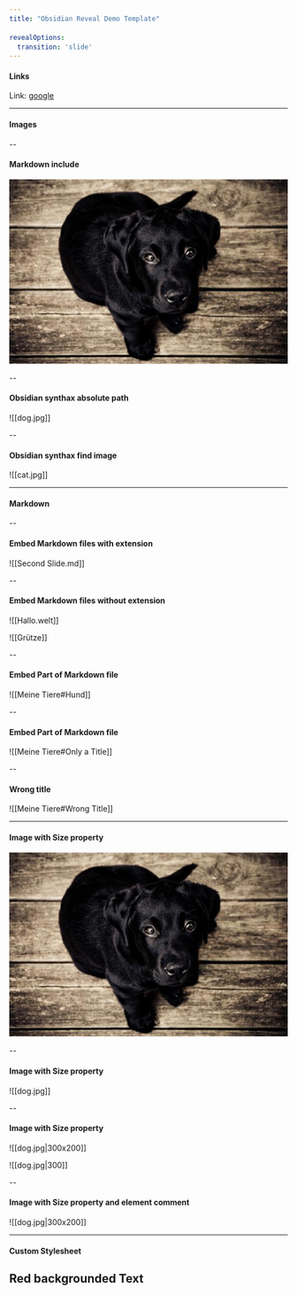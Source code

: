 ```yaml
---
title: "Obsidian Reveal Demo Template"

revealOptions:
  transition: 'slide'
---
```


#### Links

Link: [google](http://www.google.de)

---

#### Images

--

#### Markdown include

![Dog](images/dog.jpg)

--

#### Obsidian synthax absolute path

![[dog.jpg]]

--

#### Obsidian synthax find image

![[cat.jpg]]

---

#### Markdown

--

#### Embed Markdown files with extension

![[Second Slide.md]]

--

#### Embed Markdown files without extension

![[Hallo.welt]]

![[Grütze]]

--

#### Embed Part of Markdown file

![[Meine Tiere#Hund]]

--

#### Embed Part of Markdown file

![[Meine Tiere#Only a Title]]

--

#### Wrong title

![[Meine Tiere#Wrong Title]]

---

#### Image with Size property

![Dog](images/dog.jpg) <!-- .element: style="height: 200px; width:300px" -->

--

#### Image with Size property 

![[dog.jpg]] <!-- .element: style="height: 200px; width:300px" -->

--

#### Image with Size property

![[dog.jpg|300x200]]

![[dog.jpg|300]]

--

#### Image with Size property and element comment

![[dog.jpg|300x200]] <!-- .element: class="resize" -->


---

#### Custom Stylesheet

<style>

	.red{
		background-color: red;
	}

</style>


## Red backgrounded Text <!-- .element: class="red" -->